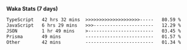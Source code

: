 
<b>Waka Stats (7 days)</b>

<!--START_SECTION:waka-->

```txt
TypeScript   42 hrs 32 mins  >>>>>>>>>>>>>>>>>>>>-----   80.59 %
JavaScript   6 hrs 29 mins   >>>----------------------   12.29 %
JSON         1 hr 49 mins    >------------------------   03.45 %
Prisma       49 mins         -------------------------   01.57 %
Other        42 mins         -------------------------   01.34 %
```

<!--END_SECTION:waka-->
